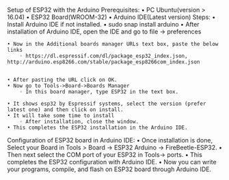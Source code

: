 
Setup of ESP32 with the Arduino
Prerequisites:
    • PC Ubuntu(version > 16.04)
    • ESP32 Board(WROOM-32)
    • Arduino IDE(Latest version)
Steps:
    • Install Arduino IDE if not installed.
    • sudo snap install arduino 
    • After installation of Arduino IDE, open the IDE and go to file -> preferences 

    • Now in the Additional boards manager URLs text box, paste the below links
        ◦ https://dl.espressif.com/dl/package_esp32_index.json, http://arduino.esp8266.com/stable/package_esp8266com_index.json


    • After pasting the URL click on OK.
    • Now go to Tools->Board->Boards Manager 
        ◦ In this board manager, type ESP32 in the text box.

    • It shows esp32 by Espressif systems, select the version (prefer latest one) and then click on install.
    • It will take some time to install
        ◦ After installation, close the window.
    • This completes the ESP32 installation in the Arduino IDE.

Configuration of ESP32 board in Arduino IDE:
    • Once installation is done, Select your Board in Tools > Board -> ESP32 Arduino -> FireBeetle-ESP32.
    • Then next select the COM port of your ESP32 in Tools-> ports.
    • This completes the ESP32 configuration with Arduino IDE.
    • Now you can write your programs, compile, and flash on ESP32 board through Arduino IDE.
